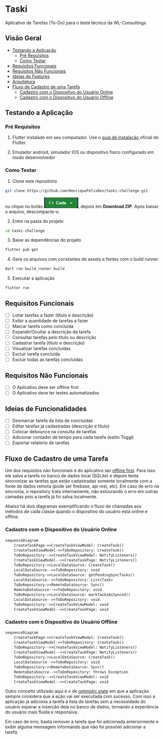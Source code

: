 # Taski

Aplicativo de Tarefas (To-Do) para o teste técnico da WL-Consultings

## Visão Geral
 - [Testando a Aplicação](#testando-a-aplicação)
    - [Pré Requisitos](#pré-requisitos)
    - [Como Testar](#como-testar)
 - [Requisitos Funcionais](#requisitos-funcionais)
 - [Requisitos Não Funcionais](#requisitos-não-funcionais)
 - [Ideias de Features](#ideias-de-features)
 - [Arquitetura](#arquitetura)
 - [Fluxo de Cadastro de uma Tarefa](#fluxo-de-cadastro-de-uma-tarefa)
    - [Cadastro com o Dispositivo do Usuário Online](#cadastro-com-o-dispositivo-do-usuário-online)
    - [Cadastro com o Dispositivo do Usuário Offline](#cadastro-com-o-dispositivo-do-usuário-offline)

## Testando a Aplicação

### Pré Requisitos
1. Flutter instalado em seu computador. Use o [guia de instalação](https://docs.flutter.dev/get-started/install) oficial do Flutter.

2. Emulador android, simulador IOS ou dispositivo físico configurado em modo desenvolvedor

### Como Testar

1. Clone este repositório
```bash
git clone https://github.com/HenriqueFelixDev/taski-challenge.git
```
ou clique no botão ![Code](image.png), depois em **Download ZIP**. Após baixar o arquivo, descompacte-o.

2. Entre na pasta do projeto
```bash
cd taski-challenge
```

3. Baixe as dependências do projeto
```bash
flutter pub get
```

4. Gere os arquivos com constantes de assets e fontes com o build runner
```bash
dart run build_runner build
```

5. Executar a aplicação
```bash
flutter run
```

## Requisitos Funcionais
 - [ ] Listar tarefas a fazer (título e descrição)
 - [ ] Exibir a quantidade de tarefas a fazer
 - [ ] Marcar tarefa como concluída
 - [ ] Expandir/Ocultar a descrição da tarefa
 - [ ] Consultar tarefas pelo título ou descrição
 - [ ] Cadastrar tarefa (título e descrição)
 - [ ] Visualizar tarefas concluídas
 - [ ] Excluir tarefa concluída
 - [ ] Excluir todas as tarefas concluídas

## Requisitos Não Funcionais
 - [ ] O Aplicativo deve ser offline first
 - [ ] O Aplicativo deve ter testes automatizados

## Ideias de Funcionalidades
 - [ ] Desmarcar tarefa da lista de concluídas
 - [ ] Editar tarefas já cadastradas (descrição e título)
 - [ ] Colocar debounce na consulta de tarefas
 - [ ] Adicionar contador de tempo para cada tarefa (estilo Toggl)
 - [ ] Exportar relatório de tarefas

## Fluxo de Cadastro de uma Tarefa

Um dos requisitos não funcionais é do aplicativo ser [offline first](https://docs.flutter.dev/app-architecture/design-patterns/offline-first). Para isso ele salva a tarefa no banco de dados local (SQLite) e depois tenta sincronizar as tarefas que estão cadastradas somente localmente com a fonte de dados remota (pode ser firebase, api rest, etc). Em caso de erro na sincronia, o repository trata internamente, não estourando o erro em outras camadas pois a tarefa já foi salva localmente.

Abaixo há dois diagramas exemplificando o fluxo de chamadas aos métodos de cada classe quando o dispositivo do usuário está online e offline.

### Cadastro com o Dispositivo do Usuário Online
```mermaid
sequenceDiagram
    CreateTaskPage->>CreateTaskViewModel: CreateTask()
    CreateTaskViewModel->>ToDoRepository: CreateTask()
    ToDoRepository-->>CreateTaskViewModel: NotifyListeners()
    CreateTaskViewModel-->>CreateTaskPage: NotifyListeners()
    ToDoRepository->>LocalDataSource: CreateTask()
    LocalDataSource-->>ToDoRepository: void
    ToDoRepository->>LocalDataSource: getPendingSyncTasks()
    LocalDataSource-->>ToDoRepository: List<Task>
    ToDoRepository->>RemoteDataSource: Sync()
    RemoteDataSource-->>ToDoRepository: void
    ToDoRepository->>LocalDataSource: markTasksAsSynced()
    LocalDataSource-->>ToDoRepository: void
    ToDoRepository-->>CreateTaskViewModel: void
    CreateTaskViewModel-->>CreateTaskPage: void
```
### Cadastro com o Dispositivo do Usuário Offline
```mermaid
sequenceDiagram
    CreateTaskPage->>CreateTaskViewModel: CreateTask()
    CreateTaskViewModel->>ToDoRepository: CreateTask()
    ToDoRepository-->>CreateTaskViewModel: NotifyListeners()
    CreateTaskViewModel-->>CreateTaskPage: NotifyListeners()
    ToDoRepository->>LocalDataSource: CreateTask()
    LocalDataSource-->>ToDoRepository: void
    ToDoRepository->>RemoteDataSource: Sync()
    RemoteDataSource-->>ToDoRepository: throws Exception
    ToDoRepository-->>CreateTaskViewModel: void
    CreateTaskViewModel-->>CreateTaskPage: void
```

Outro conceito utilizado aqui é o de [optmistic state](https://docs.flutter.dev/app-architecture/design-patterns/optimistic-state) em que a aplicação sempre considera que a ação vai ser executada com sucesso. Com isso a aplicação já adiciona a tarefa à lista de tarefas sem a necessidade do usuário esperar a inserção dela no banco de dados, tornando a experiência do usuário mais fluida e responsiva.

Em caso de erro, basta remover a tarefa que foi adicionada anteriormente e exibir alguma mensagem informando que não foi possível adicionar a tarefa.
